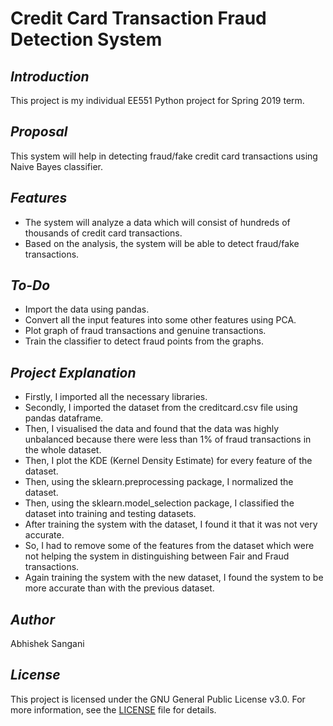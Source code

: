 # Credit Card Transaction Fraud Detection System

## *Introduction*

This project is my individual EE551 Python project for Spring 2019 term.

## *Proposal*

This system will help in detecting fraud/fake credit card transactions using Naive Bayes classifier.

## *Features*

- The system will analyze a data which will consist of hundreds of thousands of credit card transactions.
- Based on the analysis, the system will be able to detect fraud/fake transactions.

## *To-Do*

- Import the data using pandas.
- Convert all the input features into some other features using PCA.
- Plot graph of fraud transactions and genuine transactions.
- Train the classifier to detect fraud points from the graphs.

## *Project Explanation*

- Firstly, I imported all the necessary libraries.
- Secondly, I imported the dataset from the creditcard.csv file using pandas dataframe.
- Then, I visualised the data and found that the data was highly unbalanced because there were less than 1% of fraud transactions in the whole dataset.
- Then, I plot the KDE (Kernel Density Estimate) for every feature of the dataset.
- Then, using the sklearn.preprocessing package, I normalized the dataset.
- Then, using the sklearn.model_selection package, I classified the dataset into training and testing datasets.
- After training the system with the dataset, I found it that it was not very accurate.
- So, I had to remove some of the features from the dataset which were not helping the system in distinguishing between Fair and Fraud transactions.
- Again training the system with the new dataset, I found the system to be more accurate than with the previous dataset.

## *Author*

Abhishek Sangani

## *License*

This project is licensed under the GNU General Public License v3.0. For more information, see the [LICENSE](LICENSE.md) file for details.
